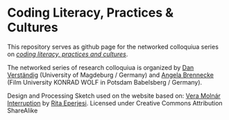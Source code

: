 # Coding Literacy, Practices & Cultures 
This repository serves as github page for the networked colloquiua series on [*coding literacy, practices and cultures*](https://danvers.github.io/oncoding/).

The networked series of research colloquiua is organized by [Dan Verständig](https://ebdw.ovgu.de/) (University of Magdeburg / Germany) and [Angela Brennecke](https://www.filmuniversitaet.de/en/portrait/person/angela-brennecke) (Film University KONRAD WOLF in Potsdam Babelsberg / Germany). 


Design and Processing Sketch used on the website based on: [Vera Molnár Interruption](http://www.openprocessing.org/sketch/1014150) by [Rita Eperjesi](https://www.openprocessing.org/user/105400). Licensed under Creative Commons Attribution ShareAlike
